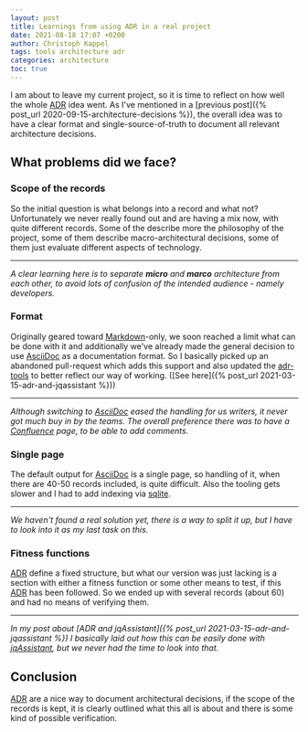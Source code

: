 ```yaml
---
layout: post
title: Learnings from using ADR in a real project
date: 2021-08-18 17:07 +0200
author: Christoph Kappel
tags: tools architecture adr
categories: architecture
toc: true
---
```

I am about to leave my current project, so it is time to reflect on how well the whole [ADR][1]
idea went. As I've mentioned in a
[previous post]({% post_url 2020-09-15-architecture-decisions %}), the overall idea was to have
a clear format and single-source-of-truth to document all relevant architecture decisions.

## What problems did we face?

### Scope of the records

So the initial question is what belongs into a record and what not? Unfortunately we never really
found out and are having a mix now, with quite different records. Some of the describe more the
philosophy of the project, some of them describe macro-architectural decisions, some of them
just evaluate different aspects of technology.

***

_A clear learning here is to separate **micro** and **marco** architecture from each other, to avoid
lots of confusion of the intended audience - namely developers._


### Format

Originally geared toward [Markdown][2]-only, we soon reached a limit what can be done with it and
additionally we've already made the general decision to use [AsciiDoc][3] as a documentation format.
So I basically picked up an abandoned pull-request which adds this support and also updated the
[adr-tools][4] to better reflect our way of working.
([See here]({% post_url 2021-03-15-adr-and-jqassistant %}))

***

_Although switching to [AsciiDoc][3] eased the handling for us writers, it never got much buy in by
the teams. The overall preference there was to have a [Confluence][5] page, to be able to add
comments._

### Single page

The default output for [AsciiDoc][3] is a single page, so handling of it, when there are 40-50
records included, is quite difficult. Also the tooling gets slower and I had to add indexing via
[sqlite][6].

***

_We haven't found a real solution yet, there is a way to split it up, but I have to look into it
as my last task on this._

### Fitness functions

[ADR][1] define a fixed structure, but what our version was just lacking is a section with either a
fitness function or some other means to test, if this [ADR][1] has been followed. So we ended up
with several records (about 60) and had no means of verifying them.

***

_In my post about [ADR and jqAssistant]({% post_url 2021-03-15-adr-and-jqassistant %}) I basically
laid out how this can be easily done with [jqAssistant][7], but we never had the time to look into
that._

## Conclusion

[ADR][1] are a nice way to document architectural decisions, if the scope of the records is kept,
it is clearly outlined what this all is about and there is some kind of possible verification.

[1]: https://adr.github.io/
[2]: https://daringfireball.net/projects/markdown/
[3]: https://asciidoc.org/
[4]: https://github.com/npryce/adr-tools
[5]: https://www.atlassian.com/software/confluence
[6]: https://www.sqlite.org/index.html
[7]: https://jqassistant.org/